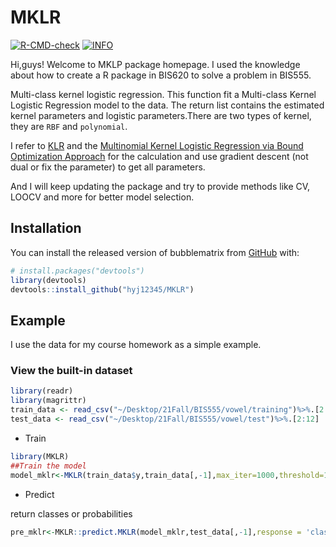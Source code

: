 # MKLR

<!-- badges: start -->

[![R-CMD-check](https://github.com/kaneplusplus/bis620/workflows/R-CMD-check/badge.svg)](https://github.com/hyj12345/MKLR/actions)
[![INFO](https://img.shields.io/badge/YJ-Homepage-orange)](https://github.com/hyj12345/MKLR)

<!-- badges: end -->

Hi,guys! Welcome to MKLP package homepage. I used the knowledge about how to create a R package in BIS620 to solve a problem in BIS555.

Multi-class kernel logistic regression. This function fit a Multi-class Kernel Logistic Regression model to the data. The return list contains the estimated kernel parameters and logistic parameters.There are two types of kernel, they are `RBF` and `polynomial`.


I refer to [KLR](https://github.com/fontaine618/KLR) and the [Multinomial Kernel Logistic Regression via Bound Optimization Approach](https://scienceon.kisti.re.kr/srch/selectPORSrchArticle.do?cn=JAKO200709906203322) for the calculation and use gradient descent (not dual or fix the parameter) to get all parameters.

And I will keep updating the package and try to provide methods like CV, LOOCV and more for better model selection.

## Installation

You can install the released version of bubblematrix from [GitHub](https://github.com/) with:

``` r
# install.packages("devtools")
library(devtools)
devtools::install_github("hyj12345/MKLR")
```

## Example

I use the data for my course homework as a simple example. 

### View the built-in dataset

```r
library(readr)
library(magrittr)
train_data <- read_csv("~/Desktop/21Fall/BIS555/vowel/training")%>%.[2:12]
test_data <- read_csv("~/Desktop/21Fall/BIS555/vowel/test")%>%.[2:12]
```

* Train

```r
library(MKLR)
##Train the model
model_mklr<-MKLR(train_data$y,train_data[,-1],max_iter=1000,threshold=1.0e-5,lr=0.5,kernel = 'RBF')
```

* Predict 

return classes or probabilities

```r
pre_mklr<-MKLR::predict.MKLR(model_mklr,test_data[,-1],response = 'class')
```



